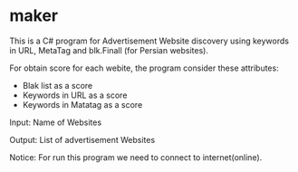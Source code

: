 # maker
This is a C# program for Advertisement Website discovery using keywords in URL, MetaTag and blk.Finall  (for Persian websites). 


For obtain score for each webite, the program consider these attributes:
- Blak list as a score
- Keywords in URL as a score
- Keywords in Matatag as a score



Input:
Name of Websites

Output:
List of advertisement Websites

Notice: For run this program we need to connect to internet(online).
